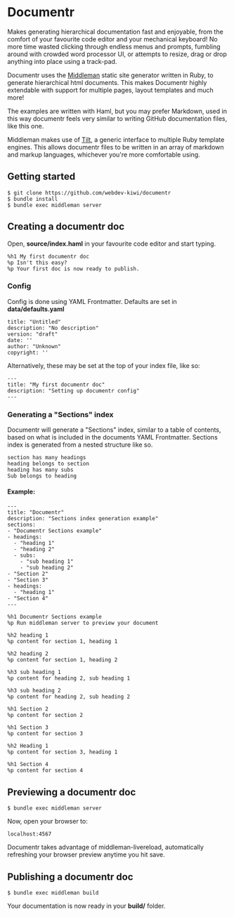 # Documentr
Makes generating hierarchical documentation fast and enjoyable, from the comfort of your favourite code editor and your mechanical keyboard! No more time wasted clicking through endless menus and prompts, fumbling around with crowded word processor UI, or attempts to resize, drag or drop anything into place using a track-pad.

Documentr uses the [Middleman](https://middlemanapp.com/) static site generator written in Ruby, to generate hierarchical html documents. This makes Documentr highly extendable with support for multiple pages, layout templates and much more!

The examples are written with Haml, but you may prefer Markdown, used in this way documentr feels very similar to writing GitHub documentation files, like this one.

Middleman makes use of [Tilt](https://github.com/rtomayko/tilt/), a generic interface to multiple Ruby template engines. This allows documentr files to be written in an array of markdown and markup languages, whichever you're more comfortable using.

## Getting started

    $ git clone https://github.com/webdev-kiwi/documentr
    $ bundle install
    $ bundle exec middleman server

## Creating a documentr doc
Open, __source/index.haml__ in your favourite code editor and start typing.
    
    %h1 My first documentr doc
    %p Isn't this easy?
    %p Your first doc is now ready to publish.

### Config
Config is done using YAML Frontmatter. Defaults are set in __data/defaults.yaml__

    title: "Untitled"
    description: "No description"
    version: "draft"
    date: ''
    author: "Unknown"
    copyright: ''

Alternatively, these may be set at the top of your index file, like so:

    ---
    title: "My first documentr doc"
    description: "Setting up documentr config"
    ---

### Generating a "Sections" index
Documentr will generate a "Sections" index, similar to a table of contents, based on what is included in the documents YAML Frontmatter. Sections index is generated from a nested structure like so.

    section has many headings
    heading belongs to section
    heading has many subs
    Sub belongs to heading

#### Example:
    ---
    title: "Documentr"
    description: "Sections index generation example"
    sections:
    - "Documentr Sections example"
    - headings:
      - "heading 1"
      - "heading 2"
      - subs:
        - "sub heading 1"
        - "sub heading 2"
    - "Section 2"
    - "Section 3"
    - headings:
      - "heading 1"
    - "Section 4"
    ---

    %h1 Documentr Sections example
    %p Run middleman server to preview your document

    %h2 heading 1
    %p content for section 1, heading 1

    %h2 heading 2
    %p content for section 1, heading 2

    %h3 sub heading 1
    %p content for heading 2, sub heading 1

    %h3 sub heading 2
    %p content for heading 2, sub heading 2

    %h1 Section 2
    %p content for section 2
    
    %h1 Section 3
    %p content for section 3
    
    %h2 Heading 1
    %p content for section 3, heading 1
    
    %h1 Section 4
    %p content for section 4

## Previewing a documentr doc

    $ bundle exec middleman server

Now, open your browser to:

    localhost:4567

Documentr takes advantage of middleman-livereload, automatically refreshing your browser preview anytime you hit save.

## Publishing a documentr doc

    $ bundle exec middleman build

Your documentation is now ready in your __build/__ folder.